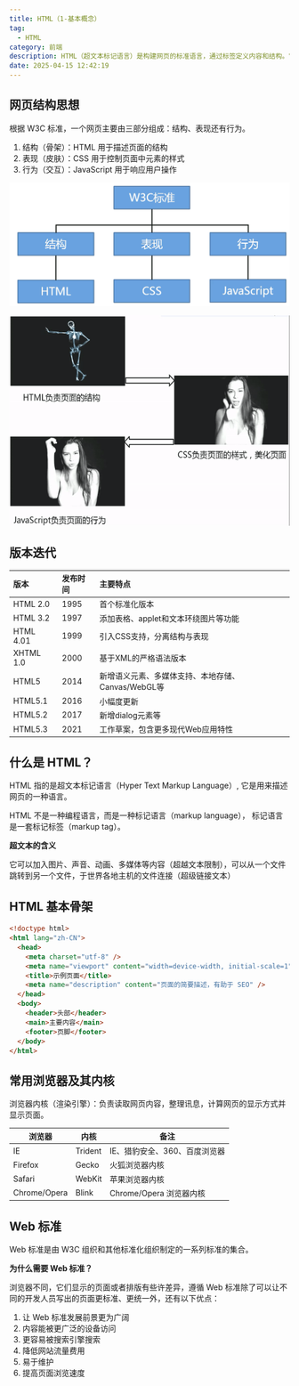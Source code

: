 ```yaml
---
title: HTML（1-基本概念）
tag:
  - HTML
category: 前端
description: HTML（超文本标记语言）是构建网页的标准语言，通过标签定义内容和结构。它不是编程语言，而是描述网页的标记语言，支持文本、图片、链接等多媒体内容。HTML5是最新版本，新增语义化标签和多媒体支持，与CSS、JavaScript共同实现网页的结构、样式和交互功能。
date: 2025-04-15 12:42:19
---
```


## 网页结构思想

根据 W3C 标准，一个网页主要由三部分组成：结构、表现还有行为。

1. 结构（骨架）：HTML 用于描述页面的结构
2. 表现（皮肤）：CSS 用于控制页面中元素的样式
3. 行为（交互）：JavaScript 用于响应用户操作

![](HTML（1-基本概念）/1.png)

![](HTML（1-基本概念）/2.gif)

## 版本迭代

| 版本      | 发布时间 | 主要特点                                           |
| :-------- | :------- | :------------------------------------------------- |
| HTML 2.0  | 1995     | 首个标准化版本                                     |
| HTML 3.2  | 1997     | 添加表格、applet和文本环绕图片等功能               |
| HTML 4.01 | 1999     | 引入CSS支持，分离结构与表现                        |
| XHTML 1.0 | 2000     | 基于XML的严格语法版本                              |
| HTML5     | 2014     | 新增语义元素、多媒体支持、本地存储、Canvas/WebGL等 |
| HTML5.1   | 2016     | 小幅度更新                                         |
| HTML5.2   | 2017     | 新增dialog元素等                                   |
| HTML5.3   | 2021     | 工作草案，包含更多现代Web应用特性                  |

## 什么是 HTML？

HTML 指的是超文本标记语言（Hyper Text Markup Language）, 它是用来描述网页的一种语言。

HTML 不是一种编程语言，而是一种标记语言（markup language）， 标记语言是一套标记标签（markup tag）。

**超文本的含义**

它可以加入图片、声音、动画、多媒体等内容（超越文本限制），可以从一个文件跳转到另一个文件，于世界各地主机的文件连接（超级链接文本）

## HTML 基本骨架

```html
<!doctype html>
<html lang="zh-CN">
  <head>
    <meta charset="utf-8" />
    <meta name="viewport" content="width=device-width, initial-scale=1" />
    <title>示例页面</title>
    <meta name="description" content="页面的简要描述，有助于 SEO" />
  </head>
  <body>
    <header>头部</header>
    <main>主要内容</main>
    <footer>页脚</footer>
  </body>
</html>
```

## 常用浏览器及其内核

浏览器内核（渲染引擎）：负责读取网页内容，整理讯息，计算网页的显示方式并显示页面。

| 浏览器       | 内核    | 备注                          |
| ------------ | ------- | ----------------------------- |
| IE           | Trident | IE、猎豹安全、360、百度浏览器 |
| Firefox      | Gecko   | 火狐浏览器内核                |
| Safari       | WebKit  | 苹果浏览器内核                |
| Chrome/Opera | Blink   | Chrome/Opera 浏览器内核       |

## Web 标准

Web 标准是由 W3C 组织和其他标准化组织制定的一系列标准的集合。

**为什么需要 Web 标准？**

浏览器不同，它们显示的页面或者排版有些许差异，遵循 Web 标准除了可以让不同的开发人员写出的页面更标准、更统一外，还有以下优点：

1. 让 Web 标准发展前景更为广阔
2. 内容能被更广泛的设备访问
3. 更容易被搜索引擎搜索
4. 降低网站流量费用
5. 易于维护
6. 提高页面浏览速度
